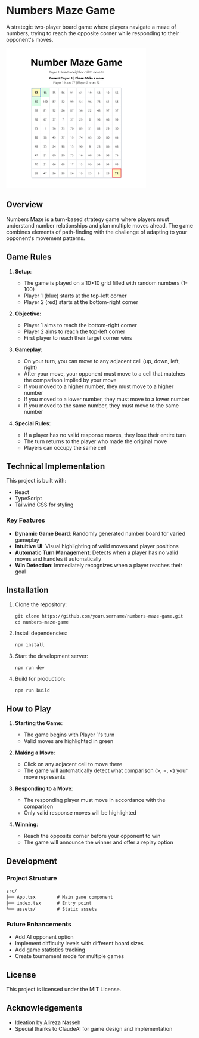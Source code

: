 # Numbers Maze Game

A strategic two-player board game where players navigate a maze of numbers, trying to reach the opposite corner while responding to their opponent's moves.

![Numbers Maze Game Screenshot](./public/shot.png)

## Overview

Numbers Maze is a turn-based strategy game where players must understand number relationships and plan multiple moves ahead. The game combines elements of path-finding with the challenge of adapting to your opponent's movement patterns.

## Game Rules

1. **Setup**:
   - The game is played on a 10×10 grid filled with random numbers (1-100)
   - Player 1 (blue) starts at the top-left corner
   - Player 2 (red) starts at the bottom-right corner

2. **Objective**:
   - Player 1 aims to reach the bottom-right corner
   - Player 2 aims to reach the top-left corner
   - First player to reach their target corner wins

3. **Gameplay**:
   - On your turn, you can move to any adjacent cell (up, down, left, right)
   - After your move, your opponent must move to a cell that matches the comparison implied by your move
   - If you moved to a higher number, they must move to a higher number
   - If you moved to a lower number, they must move to a lower number
   - If you moved to the same number, they must move to the same number

4. **Special Rules**:
   - If a player has no valid response moves, they lose their entire turn
   - The turn returns to the player who made the original move
   - Players can occupy the same cell

## Technical Implementation

This project is built with:
- React
- TypeScript
- Tailwind CSS for styling

### Key Features

- **Dynamic Game Board**: Randomly generated number board for varied gameplay
- **Intuitive UI**: Visual highlighting of valid moves and player positions
- **Automatic Turn Management**: Detects when a player has no valid moves and handles it automatically
- **Win Detection**: Immediately recognizes when a player reaches their goal

## Installation

1. Clone the repository:
   ```
   git clone https://github.com/yourusername/numbers-maze-game.git
   cd numbers-maze-game
   ```

2. Install dependencies:
   ```
   npm install
   ```

3. Start the development server:
   ```
   npm run dev
   ```

4. Build for production:
   ```
   npm run build
   ```

## How to Play

1. **Starting the Game**: 
   - The game begins with Player 1's turn
   - Valid moves are highlighted in green

2. **Making a Move**:
   - Click on any adjacent cell to move there
   - The game will automatically detect what comparison (>, =, <) your move represents

3. **Responding to a Move**:
   - The responding player must move in accordance with the comparison
   - Only valid response moves will be highlighted

4. **Winning**:
   - Reach the opposite corner before your opponent to win
   - The game will announce the winner and offer a replay option

## Development

### Project Structure

```
src/
├── App.tsx        # Main game component
├── index.tsx      # Entry point
└── assets/        # Static assets
```

### Future Enhancements

- Add AI opponent option
- Implement difficulty levels with different board sizes
- Add game statistics tracking
- Create tournament mode for multiple games

## License

This project is licensed under the MIT License.

## Acknowledgements

- Ideation by Alireza Nasseh
- Special thanks to ClaudeAI for game design and implementation